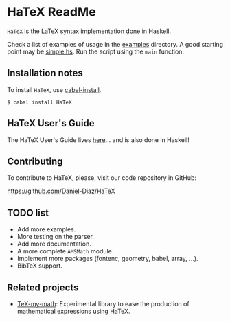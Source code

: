 # HaTeX ReadMe

`HaTeX` is the LaTeX syntax implementation done in Haskell.

Check a list of examples of usage in the [examples](Examples/) directory.
A good starting point may be [simple.hs](Examples/simple.hs).
Run the script using the ``main`` function.

## Installation notes

To install `HaTeX`, use [cabal-install](http://hackage.haskell.org/package/cabal-install).

    $ cabal install HaTeX

## HaTeX User's Guide

The HaTeX User's Guide lives [here](https://github.com/Daniel-Diaz/HaTeX-Guide)... and is also done in Haskell!

## Contributing

To contribute to HaTeX, please, visit our code repository in GitHub:

https://github.com/Daniel-Diaz/HaTeX

## TODO list

* Add more examples.
* More testing on the parser.
* Add more documentation.
* A more complete `AMSMath` module.
* Implement more packages (fontenc, geometry, babel, array, ...).
* BibTeX support.

## Related projects

* [TeX-my-math](https://github.com/leftaroundabout/Symbolic-math-HaTeX): Experimental library to ease the production
of mathematical expressions using HaTeX.
